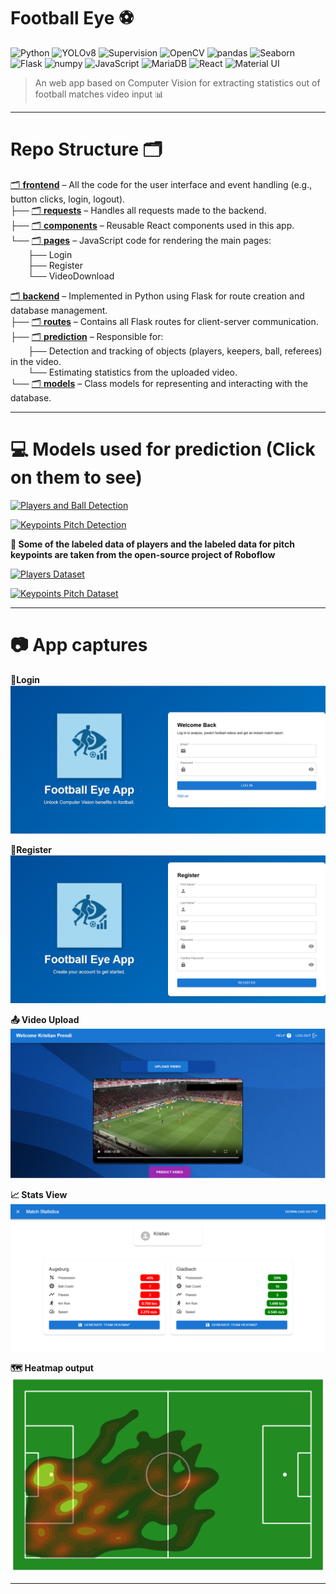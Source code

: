 # Football Eye ⚽

![Python](https://img.shields.io/badge/Python-3.11-blue?logo=python&logoColor=white)
![YOLOv8](https://img.shields.io/badge/YOLOv8-ultralytics-orange?logo=github&logoColor=white)
![Supervision](https://img.shields.io/badge/Supervision-ultralytics-yellow?logo=github&logoColor=black)
![OpenCV](https://img.shields.io/badge/OpenCV-4.x-green?logo=opencv&logoColor=white)
![pandas](https://img.shields.io/badge/pandas-2.x-purple?logo=pandas&logoColor=white)
![Seaborn](https://img.shields.io/badge/Seaborn-0.13+-lightblue?logo=python&logoColor=white)
![Flask](https://img.shields.io/badge/Flask-2.x-black?logo=flask&logoColor=white)
![numpy](https://img.shields.io/badge/numpy-1.x-blue?logo=numpy&logoColor=white)
![JavaScript](https://img.shields.io/badge/JavaScript-ES6+-F7DF1E?logo=javascript&logoColor=black)
![MariaDB](https://img.shields.io/badge/MariaDB-10.x-lightblue?logo=mariadb&logoColor=white)
![React](https://img.shields.io/badge/React-18.x-61DAFB?logo=react&logoColor=black)
![Material UI](https://img.shields.io/badge/Material--UI-5.x-0081CB?logo=mui&logoColor=white)


> An web app based on Computer Vision for extracting statistics out of football matches video input 📊

---

# Repo Structure 🗂️

[🗂️ **frontend**](./frontend) – All the code for the user interface and event handling (e.g., button clicks, login, logout).  
├── [🗂️ **requests**](./frontend/requests) – Handles all requests made to the backend.  
├── [🗂️ **components**](./frontend/components) – Reusable React components used in this app.  
└── [🗂️ **pages**](./frontend/pages) – JavaScript code for rendering the main pages:  
  ├── Login  
  ├── Register  
  └── VideoDownload  

[🗂️ **backend**](./backend) – Implemented in Python using Flask for route creation and database management.  
├── [🗂️ **routes**](./backend/app/routes) – Contains all Flask routes for client-server communication.  
├── [🗂️ **prediction**](./backend/app/prediction) – Responsible for:  
  ├── Detection and tracking of objects (players, keepers, ball, referees) in the video.  
  └── Estimating statistics from the uploaded video.  
└── [🗂️ **models**](./backend/app/models) – Class models for representing and interacting with the database.



---

# 💻 Models used for prediction (Click on them to see)

[![Players and Ball Detection](https://img.shields.io/badge/Roboflow-Player%20Detection-blue?logo=roboflow&logoColor=white)](https://universe.roboflow.com/kristianp/football-players-detection-3zvbc-84vij/model/9)

[![Keypoints Pitch Detection](https://img.shields.io/badge/Roboflow-Keypoints%20Pitch%20Detection-orange?logo=roboflow&logoColor=white)](https://universe.roboflow.com/kristianp/football-field-detection-f07vi-g30ga/model/1)

**💾 Some of the labeled data of players and the labeled data for pitch keypoints are taken from the open-source project of Roboflow**

[![Players Dataset](https://img.shields.io/badge/Roboflow-Players%20Dataset-blue?logo=roboflow&logoColor=white)](https://universe.roboflow.com/roboflow-jvuqo/football-players-detection-3zvbc)

[![Keypoints Pitch Dataset](https://img.shields.io/badge/Roboflow-Keypoints%20Pitch%20Detection-orange?logo=roboflow&logoColor=white)](https://universe.roboflow.com/roboflow-jvuqo/football-field-detection-f07vi)

---

# 📷 App captures

**🔐Login**
![Login Page](./frontend/app_captures/login.PNG)

**👤Register**
![Register Page](./frontend/app_captures/register.PNG)

**📤 Video Upload**
![Video Upload Page](./frontend/app_captures/downloadpage.PNG)

**📈 Stats View**
![Stats](./frontend/app_captures/stats.PNG)

**🗺️ Heatmap output**
![Heatmap](./frontend/app_captures/heatmap.png)

---






